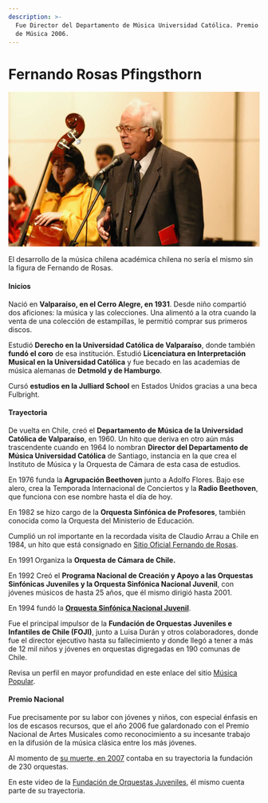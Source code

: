 ```yaml
---
description: >-
  Fue Director del Departamento de Música Universidad Católica. Premio Nacional
  de Música 2006.
---
```


# Fernando Rosas Pfingsthorn

![Fernando de Rosas. Foto: Sitio Oficial.](../../.gitbook/assets/derosas.jpg)

El desarrollo de la música chilena académica chilena no sería el mismo sin la figura de Fernando de Rosas.

#### Inicios

Nació en **Valparaíso, en el Cerro Alegre, en 1931**. Desde niño compartió dos aficiones: la música y las colecciones. Una alimentó a la otra cuando la venta de una colección de estampillas, le permitió comprar sus primeros discos.

Estudió **Derecho en la Universidad Católica de Valparaíso**, donde también **fundó el coro** de esa institución. Estudió **Licenciatura en Interpretación Musical en la Universidad Católica** y fue becado en las academias de música alemanas de **Detmold y de Hamburgo**.

Cursó **estudios en la Julliard School** en Estados Unidos gracias a una beca Fulbright.

#### Trayectoria

De vuelta en Chile, creó el **Departamento de Música de la Universidad Católica de Valparaíso**, en 1960. Un hito que deriva en otro aún más trascendente cuando en 1964 lo nombran **Director del Departamento de Música Universidad Católica** de Santiago, instancia en la que crea el Instituto de Música y la Orquesta de Cámara de esta casa de estudios.

En 1976 funda la **Agrupación Beethoven** junto a Adolfo Flores. Bajo ese alero, crea la Temporada Internacional de Conciertos y la **Radio Beethoven**, que funciona con ese nombre hasta el día de hoy.

En 1982 se hizo cargo de la **Orquesta Sinfónica de Profesores**, también conocida como la Orquesta del Ministerio de Educación.

Cumplió un rol importante en la recordada visita de Claudio Arrau a Chile en 1984, un hito que está consignado en [Sitio Oficial Fernando de Rosas](http://www.maestrofernandorosas.cl/index.html#bio).

En 1991 Organiza la **Orquesta de Cámara de Chile.**

En 1992 Creó el **Programa Nacional de Creación y Apoyo a las Orquestas Sinfónicas Juveniles y la Orquesta Sinfónica Nacional Juvenil**, con jóvenes músicos de hasta 25 años, que él mismo dirigió hasta 2001.

En 1994 fundó la [**Orquesta Sinfónica Nacional Juvenil**](http://www.orquestajuvenilchile.com).

Fue el principal impulsor de la **Fundación de Orquestas Juveniles e Infantiles de Chile \(FOJI\)**, junto a Luisa Durán y otros colaboradores, donde fue el director ejecutivo hasta su fallecimiento y donde llegó a tener a más de 12 mil niños y jóvenes en orquestas digregadas en 190 comunas de Chile.

Revisa un perfil en mayor profundidad en este enlace del sitio [Música Popular](http://www.musicapopular.cl/artista/fernando-rosas/).

#### Premio  Nacional

Fue precisamente por su labor con jóvenes y niños, con especial énfasis en los de escasos recursos, que el año 2006 fue galardonado con el Premio Nacional de Artes Musicales como reconocimiento a su incesante trabajo en la difusión de la música clásica entre los más jóvenes.

Al momento de [su muerte, en 2007](https://www.pucv.cl/uuaa/derecho/noticias/auditorio-del-cea-pucv-en-santiago-fue-bautizado-en-honor-a-ex-alumno-de/2016-11-03/122636.html) contaba en su trayectoria la fundación de 230 orquestas.

En este video de la [Fundación de Orquestas Juveniles](https://www.youtube.com/watch?v=lG8n4zfCA7o), él mismo cuenta parte de su trayectoria.



